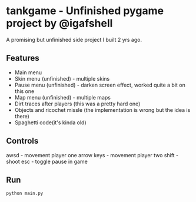# tankgame - Unfinished pygame project by @igafshell

A promising but unfinished side project I built 2 yrs ago.

## Features

- Main menu
- Skin menu (unfinished) - multiple skins
- Pause menu (unfinished) - darken screen effect, worked quite a bit on this one
- Map menu (unfinished) - multiple maps
- Dirt traces after players (this was a pretty hard one)
- Objects and ricochet missle (the implementation is wrong but the idea is there)
- Spaghetti code(it's kinda old)

## Controls

awsd - movement player one
arrow keys - movement player two
shift - shoot
esc - toggle pause in game

## Run

`python main.py`
